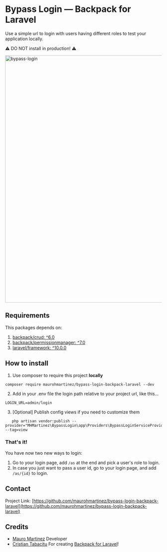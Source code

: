 # Bypass Login — Backpack for Laravel
Use a simple url to login with users having different roles to test your application locally.

⚠️ DO NOT install in production! ⚠️

<img width="796" alt="bypass-login" src="https://github.com/maurohmartinez/bypass-login-backpack-laravel/assets/33960976/edae8441-280f-44cf-ba57-37f922f72046">

## Requirements
This packages depends on:
1. [backpack/crud: ^6.0](https://backpackforlaravel.com/)
2. [backpack/permissionmanager: ^7.0](https://github.com/Laravel-Backpack/PermissionManager)
3. [laravel/framework: ^10.0.0](https://laravel.com/)

## How to install
1. Use composer to require this project **locally**
```shell
composer require maurohmartinez/bypass-login-backpack-laravel --dev
```

2. Add in your .env file the login path relative to your project url, like this...
```dotenv
LOGIN_URL=admin/login
```

3. [Optional] Publish config views if you need to customize them
```shell
   php artisan vendor:publish --provider="MHMartinez\BypassLogin\app\Providers\BypassLoginServiceProvider" --tag=view
```

### That's it!
You have now two new ways to login:
1. Go to your login page, add `/as` at the end and pick a user's role to login.
2. In case you just want to pass a user id, go to your login page, and add `/as/{id}` to login.

## Contact
Project Link: [https://github.com/maurohmartinez/bypass-login-backpack-laravel](https://github.com/maurohmartinez/bypass-login-backpack-laravel)

## Credits
- [Mauro Martinez](https://inspiredpulse.com/) Developer
- [Cristian Tabacitu](https://tabacitu.ro/) For creating [Backpack for Laravel](https://backpackforlaravel.com/)!
